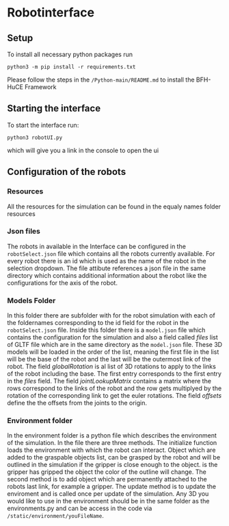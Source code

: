 # Robotinterface
## Setup
To install all necessary python packages run 
```
python3 -m pip install -r requirements.txt
```
Please follow the steps in the ```/Python-main/README.md``` to install the BFH-HuCE Framework
## Starting the interface
To start the interface run:
```
python3 robotUI.py
``` 
which will give you a link in the console to open the ui

## Configuration of the robots
### Resources
All the resources for the simulation can be found in the equaly names folder resources
### Json files
The robots in available in the Interface can be configured in the ```robotSelect.json``` file which contains all the robots currently available. For every robot there is an id which is used as the name of the robot in the selection dropdown. The file attibute references a json file in the same directory which contains additional information about the robot like the configurations for the axis of the robot.
### Models Folder
In this folder there are subfolder with for the robot simulation with each of the foldernames corresponding to the id field for the robot in the ```robotSelect.json``` file. Inside this folder there is a ```model.json``` file which contains the configuration for the simulation and also a field called *files* list of GLTF file which are in the same directory as the ```model.json``` file. These 3D models will be loaded in the order of the list, meaning the first file in the list will be the base of the robot and the last will be the outermost link of the robot. The field *globalRotation* is al list of 3D rotations to apply to the links of the robot including the base. The first entry corresponds to the first entry in the *files* field. The field *jointLookupMatrix* contains a matrix where the rows correspond to the links of the robot and the row gets multiplyed by the rotation of the corresponding link to get the euler rotations. The field *offsets* define the the offsets from the joints to the origin.
### Environment folder
In the environment folder is a python file which describes the environment of the simulation. In the file there are three methods. The initialize function loads the environment with which the robot can interact. Object which are added to the graspable objects list, can be grasped by the robot and will be outlined in the simulation if the gripper is close enough to the object. is the gripper has gripped the object the color of the outline will change. The second method is to add object which are permanently attached to the robots last link, for example a gripper. The update method is to update the enviroment and is called once per update of the simulation. Any 3D you would like to use in the environment should be in the same folder as the environments.py and can be access in the code via ```/static/environment/youFileName```.